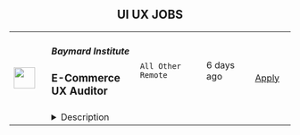<div align="center"><h2>UI UX JOBS</h2></div><table><tr>
                <td width="100" height="100" rowspan="2">
                    <img src="https://wwr-pro.s3.amazonaws.com/logos/0001/6931/logo.gif" width="38px" height="auto">
                </td>
                <td width="300">
                    <h5>Baymard Institute</h5>
                    <h3> E-Commerce UX Auditor</h3>
                </td>
                <td width="300">
                    <code>All Other Remote</code>
                </td>
                <td width="200">
                <text>6 days ago</text>
                </td>
                <td width="100" rowspan="2">
                <a href="https://weworkremotely.com/remote-jobs/baymard-institute-e-commerce-ux-auditor-1" align="right" target="_blank">Apply</a>
                </td>
            </tr>
            <tr>
                <td colspan="3">
                <details><summary>Description</summary>
                <img src="https://we-work-remotely.imgix.net/logos/0001/6931/logo.gif?ixlib=rails-4.0.0&w=50&h=50&dpr=2&fit=fill&auto=compress" />

<p>
  <strong>Headquarters:</strong> Denmark
    <br /><strong>URL:</strong> <a href="https://baymard.com/">https://baymard.com/</a>
</p>

<div><em>Are you good at analyzing UX on websites using heuristics? Do you like discussing the smallest of UX details?</em></div><div><br></div><div>We’re seeking a full-time remote UX Auditor for our auditing team.</div><div><br></div><div>Baymard Institute is an independent e-commerce UX research organization – beyond conducting our own large-scale research studies for Baymard Premium, we also conduct client-specific work in the form of ‘UX Audits’.</div><div>
<br><br>
</div><div>-- <strong>The Job --</strong>
</div><div><br></div><div>As a UX Auditor, you will be responsible for conducting client-specific<a href="https://baymard.com/audits/site-element"> UX audits</a>, 90% of the job will be:</div><ul>
<li>Analyzing the UX of some of the world’s largest e-commerce sites – this is performed as an extremely detailed heuristic evaluation using a proprietary system and workflow, where Baymard’s research catalog of 700+ e-commerce UX parameters is used as the weighted heuristic (anchoring the audit in solid UX research).</li>
<li>Identifying and prioritizing findings for the client site into a set of suggestions for improvement.</li>
<li>Writing it all into a 50-150 page report and presenting it to the client in a 2-hour video conference call.<br><br>
</li>
</ul><div>Depending on your qualifications, other roles will be possible over time.</div><div>
<br><br>
</div><div><strong>-- Qualifications --</strong></div><div><br></div><div>We’re looking for the following qualifications for this role:</div><div><br></div><div>
<strong>(7/7) Firm understanding of UX and user behavior</strong> – in this role, you will <em>not</em> conduct usability testing yourself with end-users, but rather be performing heuristic evaluations – analyzing the UX of a website across Baymard’s 700+ parameters/heuristics. This will require a firm understanding of UX and user behavior. Having experience with performing usability testing (remote or in-person testing) will be a plus (but is not a strict requirement).</div><div><br></div><div>
<strong>(6/7) Finding attention to detail exciting</strong> – in each audit, we analyze the client site across 700 UX parameters, each of these 700 parameters then has 4-7 defined implementation nuances the audit must account for. This requires an extreme level of attention to detail and excitement for exploring the smallest of UI nuances of a site. Our best auditors know all 700 parameters, and most of the nuances within, by memory.</div><div><br></div><div>
<strong>(5/7) Rigor over time</strong> – while the typical audit project lasts just around 2 weeks (and you’ll, therefore, work for a new and interesting e-commerce site roughly every 2nd week) – the auditing <em>process</em> itself and the underlying UX research dataset doesn’t change that much. So the UX Auditor role requires that you have a high degree of stability and will find it exciting to look for the same set of 700+ e-commerce UX nuances all year round (although obviously applying that dataset to a very wide variety of sites and clients).</div><div><br></div><div>
<strong>(4/7) Ability to communicate UX in writing</strong> – the primary deliverable for an auditor is the 50-150 page audit report. As the audit report relies on the foundation of Baymard’s vast catalog of UX research findings, but at the same time is a bespoke consulting project – you as an Auditor have to be good at accurately describing complex flows and user behaviors in writing. The audit reports are often read by a team with diverse backgrounds (managers, UXers, designers, and developers) – they all need to understand the described UX issue in just 4 paragraphs of text.</div><div><br></div><div>
<strong>(4/7) Comfortable with client presentations</strong> – while audits are never presented in-person at the client offices (due to global clients and somewhat short projects), the audit report deliverable is always followed up with a 2-hour conference call where you will be sharing your screen, walking the client through the audit report and key findings. Prior experience with client meetings and an ability to (correctly) answer general questions on anything related to e-commerce UX will be a plus but is not a requirement. Full fluency in spoken English is a requirement; other language skills are a plus.</div><div><br></div><div>
<strong>(2/7) Good understanding of web-jargon</strong> – being able to describe the differences between ‘auto-complete’, ‘auto-fill’, and ‘auto-correct’ on the spot will be a necessity when presenting and discussing your findings with a diverse set of clients.</div><div><br></div><div>Each of the above qualifications is weighted, 7 is the highest.</div><div><br></div><div>
<em>(Note that this is </em><strong><em>not a UX Designer or a UX Researcher job</em></strong><em>. At Baymard, we don’t perform any kind of client design work. If you are looking for a UX designer role, this role is not for you. If you are looking for a job where you will be performing a lot of direct usability testing with end-users, this role as a UX Auditor is not for your either (but do sign up for our </em><a href="https://confirmsubscription.com/h/y/CE3E7AE3F840C82E"><em>job alert</em></a><em> as we do hire UX Research Writers from time to time).</em>
</div><div>
<br><br>
</div><div><strong>-- Other Job Specs --</strong></div><ul>
<li>Salary: in accordance with qualifications, but typically in the range of EURO 35,000-60,000 per year / USD 45,000-65,000 per year before taxes, contributions, etc., and with 25 days of annual paid time off (invoiced as a contractor — except for UK and IE residents where we are a registered employer).</li>
<li>Start date: as soon as possible.</li>
<li>Location: this is a remote full-time position.</li>
<li>Language: we expect you to be fully proficient in written and spoken English.</li>
<li>Travel: Is limited; expect only 0-1 week of optional travel each year (in connection with the optional, company-wide meetup).</li>
</ul><div><br></div><div><br></div><div><strong>-- How to Apply -- </strong></div><div><br></div><div>If you’re interested in this position, please apply by sending the following documents:</div><ol>
<li>A cover letter – describing how you fit the role and qualifications — and a link to your LinkedIn profile. <em>(1-2 page PDF. Required.)</em>
</li>
<li>A resume – describing your background and past experience. <em>(PDF. Required.)</em>
</li>
<li>Record a 1-2 minute video where you quickly present yourself. <em>(Required.)</em>
</li>
<li>Any samples or other documents; for example, heuristic evaluations you’ve performed, UX-related articles you’ve written, designs you’ve created, etc. <em>(Optional.)<br></em><br>
</li>
</ol><div>Send the above to <a href="mailto:info+auditor2022q4@baymard.com">info+auditor2023q3@baymard.com</a> (all applications and materials are treated confidentially).</div><div><br></div><div><strong>Deadline is July 24th, 2023 (end of day).</strong></div><div><br></div><div><em>Note: Based on the applications, a few selected candidates will be assigned a paid 10-hour hiring test, which will be the main evaluation criterion for the position. This will also be a good way for you to get a feel for the primary task of this job. (The test will be performed remotely. You’ll be given the task to audit a live website and describe your findings within a 10-day deadline.)</em></div><div>
<br>Tip, if you want to <em>prepare</em> the best possible consider:</div><ul>
<li>reading our <a href="https://baymard.com/audits/site-element">audit sales page</a>,</li>
<li>watching <a href="https://baymard.com/research/methodology#baymards-research-structure--foundation-video">this video</a> explaining Baymard’s research and audit approach,</li>
<li>familiarizing yourself with our <a href="https://baymard.com/ux-benchmark">UX Benchmark database</a>,</li>
<li>reading the “work values” section at the end of this page.<br><br>
</li>
</ul><div>
<br><em>Sincerely,</em>
</div><div><em>Christian Vind &amp; the audit team at Baymard Institute</em></div><div>
<br><strong><em>Referral Bonus:</em></strong><em> If this job isn’t you, but you know someone who’ll be the perfect fit, please send them the link to this page. If we end up hiring the person you referred, we’ll give you a 1 year access to a Baymard Premium ‘</em><a href="https://baymard.com/research"><em>Comprehensive’</em></a><em> plan (normally $1800/year).</em>
</div>

<p><strong>To apply:</strong> <a href="https://weworkremotely.com/remote-jobs/baymard-institute-e-commerce-ux-auditor-1">https://weworkremotely.com/remote-jobs/baymard-institute-e-commerce-ux-auditor-1</a></p>

                </details>
                </td>
            </tr>,<tr>
                <td width="100" height="100" rowspan="2">
                    <img src="https://wwr-pro.s3.amazonaws.com/logos/0071/4150/logo.gif" width="38px" height="auto">
                </td>
                <td width="300">
                    <h5>A.Team</h5>
                    <h3> Senior Independent UX/UI Designer ($110-$190/hr)</h3>
                </td>
                <td width="300">
                    <code>Design</code>
                </td>
                <td width="200">
                <text>599 days ago</text>
                </td>
                <td width="100" rowspan="2">
                <a href="https://weworkremotely.com/remote-jobs/a-team-senior-independent-ux-ui-designer-110-190-hr" align="right" target="_blank">Apply</a>
                </td>
            </tr>
            <tr>
                <td colspan="3">
                <details><summary>Description</summary>
                <img src="https://we-work-remotely.imgix.net/logos/0071/4150/logo.gif?ixlib=rails-4.0.0&w=50&h=50&dpr=2&fit=fill&auto=compress" />

<p>
  <strong>Headquarters:</strong> NYC, SF, and TLV
    <br /><strong>URL:</strong> <a href="https://build.a.team/viaweworkremotely">https://build.a.team/viaweworkremotely</a>
</p>

<div>
<a href="https://build.a.team/wwrdesignerfasttrack">A·Team</a> is a VC-backed, stealth, application-only home on the internet for senior UX/UI designers (along with developers &amp; product folks) to team up with the hand-picked, high-growth companies on their next big thing. <br><br>After talking with hundreds of independent engineers, designers, and product folks, we heard over and over that finding vetted, high-quality, consistent clients is hard, and projects are often too small to be rewarding. A·Team matches small teams of the most talented builders in the world with companies backed by a16z, YC, Softbank, General Catalyst, etc. on a contract basis for many of their most important initiatives. We quietly launched in May 2020, and have helped A·Teamers earn $11.4+ million since.<br><br>As part of A·Team, you can expect:</div><ul>
<li>
<strong>High-paying, meaningful UX/UI design missions with the most audacious companies</strong> sent your way; generally $110-$190/hr, with vetted, fascinating clients doing work that matters. We're picky about who we partner with; new clients only come in via trusted referral. We've worked with Lyft, McGraw Hill, ClearCo, irl.com, the former CEO of Waze, the leading vaccine production software, several new unicorns we can't say here, and dozens of startups backed by a16z/YC/Softbank/etc.</li>
<li>
<strong>Work alongside friends old &amp; new: </strong>our niche is small/diverse product teams, since clients with larger budgets and higher-impact work tell us they want teams, not individuals. Of course, we keep friends together whenever we can.</li>
<li>
<strong>Full autonomy:</strong> say "no" to things that don't excite you. The most talented builders often juggle a few things at once, so there's never pressure to join an A·Team mission if you don't have the bandwidth. If we're no longer a fit, it's easy to leave or pause too. </li>
<li>
<strong>Small, curated, off-the-record gatherings:</strong> for conversations hard to have elsewhere. Long-term, we're creating micro-communities for the world's top builders to become friends around the things they care about.</li>
<li>
<strong>Keep 100% of what you earn: </strong>if you charge $130/hr, you get $130/hr. A·Team makes money by charging a small, flat, transparent platform fee on <em>top</em> of your rate.</li>
</ul><div>
<br><strong>How to apply:<br></strong>Go here: <a href="https://build.a.team/wwrdesignerfasttrack">https://build.a.team/wwrdesignerfasttrack</a> + mention WWR under how you heard about A·Team. No resume or cover letter needed; we respect your time so the application is short. We're also much more interested in seeing what you've made, and excited to chat more if there’s a fit.<br><strong><br>What you’ll do:</strong>
</div><ul>
<li>Once part of A.Team, you’ll regularly be invited to be the lead designer for impactful missions that match your interests, which you can accept or decline. Take your pick from early-stage incubations with world-class founders, to fast-growing super-funded companies, to old-school non-tech incumbents looking to build as a tech giant would.</li>
<li>Missions usually involve building an ambitious piece of software from 0 to 1 as part of a small 3-4 person team. </li>
<li>You’ll be paid to scope it out, give the client options, guide strategy, and execute on the selected solution. Sometimes the client has a clear vision, sometimes not; which is why A.Team builders tend to be senior folks who can work together to find the right direction. </li>
</ul><div>
<br><strong>Who A</strong>·<strong>Team is for:</strong>
</div><ul>
<li>Senior UX/UI Designers who left large companies and high-growth startups to pursue their craft with autonomy.</li>
<li>Those who prefer consistent contract work over a full-time role, who want to create a variety of new products alongside other top-tier builders.</li>
<li>The majority of A.Teamers spend most of their time doing independent work, but a sizeable percentage are either employed full-time (but testing out client work), bootstrapping a side project, or looking for their next big thing.</li>
</ul><div>
<br><strong>Who A</strong>·<strong>Team is </strong><strong><em>not</em></strong><strong> for:</strong>
</div><ul>
<li>People looking for small gigs.</li>
<li>Folks looking to build simple wordpress/wix/squarespace-style websites.</li>
<li>Those still early in their careers and recent university/bootcamp grads (at least not yet).</li>
</ul><div>
<br><strong>Our long-term vision:<br></strong><a href="https://build.a.team/wwrdesignerfasttrack">A·Team</a> is a new type of company for a new kind of independent software builders. We call them "unhirables": people who traditional companies couldn’t hire full-time even if they wanted to, but who want to do their most meaningful work with their favorite people in small, autonomous, distributed expert teams. </div><div>
<br>To help us secure amazing missions, we raised $5 million+ (not public, yet) from NFX, Village Global, and Box Group, along with the former CEO of Upwork, the founders of Fiverr and Lemonade, Apple's Global Head of Recruiting, YC Partner Aaron Harris, Wharton's Adam Grant, and Duke's Dan Ariely.</div>

<p><strong>To apply:</strong> <a href="https://weworkremotely.com/remote-jobs/a-team-senior-independent-ux-ui-designer-110-190-hr">https://weworkremotely.com/remote-jobs/a-team-senior-independent-ux-ui-designer-110-190-hr</a></p>

                </details>
                </td>
            </tr>,<tr>
                <td width="100" height="100" rowspan="2">
                    <img src="https://remotive.com/job/986276/logo" width="38px" height="auto">
                </td>
                <td width="300">
                    <h5>A.Team</h5>
                    <h3>Senior Independent UX/UI Designer</h3>
                </td>
                <td width="300">
                    <code>go,UI/UX,wordpress,chat</code>
                </td>
                <td width="200">
                <text>22 days ago</text>
                </td>
                <td width="100" rowspan="2">
                <a href="https://remotive.com/remote-jobs/design/senior-independent-ux-ui-designer-986276" align="right" target="_blank">Apply</a>
                </td>
            </tr>
            <tr>
                <td colspan="3">
                <details><summary>Description</summary>
                <p style="text-size-adjust: 100%; overflow-wrap: break-word;"><a href="https://build.a.team/remotivedesignerreferral" rel="nofollow">A·Team</a> is a VC-backed, stealth, application-only home on the internet for Senior Independent UX/UI Designers (along with developers &amp; product managers) to team up with hand-picked, high-growth companies on their next big thing. </p>
<p style="text-size-adjust: 100%; overflow-wrap: break-word;">After talking with hundreds of independent engineers, designers, and product folks, we heard over and over that finding vetted, high-quality, consistent clients is hard, and projects are often too small to be rewarding. A·Team matches small teams of the most talented builders in the world with companies backed by a16z, YC, Softbank, General Catalyst, etc. on a contract basis for many of their most important initiatives. We quietly launched in May 2020, and have helped A·Teamers earn $11.4+ million since.</p>
<p dir="ltr" style="margin-top: 12pt; margin-bottom: 12pt; line-height: 1.38;"><span style="font-variant-numeric: normal; font-variant-east-asian: normal; vertical-align: baseline;"><em>As part of A·Team, you can expect:</em></span></p>
<ul style="padding-inline-start: 48px;">
<li><span style="font-weight: 600; color: #000000; letter-spacing: 0.75px;">High-paying, meaningful missions with the most audacious companies</span> sent your way; generally $110-$190/hr, with vetted, fascinating clients doing work that matters. We're picky about who we partner with; new clients only come in via trusted referral. We've worked with Lyft, McGraw Hill, ClearCo, irl.com, the former CEO of Waze, the leading vaccine production software, several new unicorns we can't say here, and dozens of startups backed by a16z/YC/Softbank/etc.</li>
<li><span style="font-weight: 600; color: #000000; letter-spacing: 0.75px;">Work alongside friends old &amp; new: </span>our niche is small/diverse product teams, since clients with larger budgets and higher-impact work tell us they want teams, not individuals. Of course, we keep friends together whenever we can.</li>
<li><span style="font-weight: 600; color: #000000; letter-spacing: 0.75px;">Full autonomy:</span> say "no" to things that don't excite you. The most talented builders often juggle a few things at once, so there's never pressure to join an A·Team mission if you don't have the bandwidth. If we're no longer a fit, it's easy to leave or pause too. </li>
<li><span style="font-weight: 600; color: #000000; letter-spacing: 0.75px;">Small, curated, off-the-record gatherings:</span> for conversations hard to have elsewhere. Long-term, we're creating micro-communities for the world's top builders to become friends around the things they care about.</li>
<li><span style="font-weight: 600; color: #000000; letter-spacing: 0.75px;">Keep 100% of what you earn: </span>if you charge $130/hr, you get $130/hr. A·Team makes money by charging a small, flat, transparent platform fee on <em>top</em> of your rate.</li>
</ul>
<p dir="ltr" style="margin-top: 12pt; margin-bottom: 12pt; line-height: 1.38;"><span style="font-variant-numeric: normal; font-variant-east-asian: normal; vertical-align: baseline;"><span style="font-weight: 600; color: #000000; letter-spacing: 0.75px;">How to apply:</span></span></p>
<p dir="ltr" style="margin-top: 12pt; margin-bottom: 12pt; line-height: 1.38;"><span style="font-variant-numeric: normal; font-variant-east-asian: normal; vertical-align: baseline;">Go here: <a href="https://build.a.team/remotivedesignerreferral" rel="nofollow">https://build.a.team/remotivedesignerreferral</a> + mention Remotive. </span>No resume or cover letter needed; we respect your time so the application is short. We're also much more interested in seeing what you've made, and excited to chat more if there’s a fit.</p>
<p dir="ltr" style="margin-top: 12pt; margin-bottom: 12pt; line-height: 1.38;"><span style="font-variant-numeric: normal; font-variant-east-asian: normal; vertical-align: baseline;"><span style="font-weight: 600; color: #000000; letter-spacing: 0.75px;">What you’ll do:</span></span></p>
<ul style="padding-inline-start: 48px;">
<li dir="ltr" style="list-style-type: disc; font-variant-numeric: normal; font-variant-east-asian: normal; vertical-align: baseline;">
<p dir="ltr" style="margin-top: 12pt; margin-bottom: 0pt; line-height: 1.38;"><span style="font-variant-numeric: normal; font-variant-east-asian: normal; vertical-align: baseline;">Once part of A.Team, you’ll regularly be invited to impactful missions that match your interests, which you can accept or decline. Take your pick from early-stage incubations with world-class founders, to fast-growing super-funded companies, to old school non-tech incumbents looking to build as a tech giant would</span></p>
</li>
<li dir="ltr" style="list-style-type: disc; font-variant-numeric: normal; font-variant-east-asian: normal; vertical-align: baseline;">
<p dir="ltr" style="margin-top: 0pt; margin-bottom: 0pt; line-height: 1.38;"><span style="font-variant-numeric: normal; font-variant-east-asian: normal; vertical-align: baseline;">Missions usually involve building an ambitious piece of software from 0 to 1 as part of a small 3-4 person team. </span></p>
</li>
<li dir="ltr" style="list-style-type: disc; font-variant-numeric: normal; font-variant-east-asian: normal; vertical-align: baseline;">
<p dir="ltr" style="margin-top: 0pt; margin-bottom: 12pt; line-height: 1.38;"><span style="font-variant-numeric: normal; font-variant-east-asian: normal; vertical-align: baseline;">You’ll be paid to scope it out, give the client options, guide strategy, and execute on the selected solution. Sometimes the client has a clear vision, sometimes not; which is why A.Team builders tend to be senior folks who can work together to find the right direction. </span></p>
</li>
</ul>
<p dir="ltr" style="margin-top: 12pt; margin-bottom: 12pt; line-height: 1.38;"><span style="font-weight: 600; color: #000000; letter-spacing: 0.75px;"><span style="font-variant-numeric: normal; font-variant-east-asian: normal; vertical-align: baseline;">Who A</span><span style="font-variant-numeric: normal; font-variant-east-asian: normal; vertical-align: baseline;">·</span><span style="font-variant-numeric: normal; font-variant-east-asian: normal; vertical-align: baseline;">Team is for:</span></span></p>
<ul style="padding-inline-start: 48px;">
<li dir="ltr" style="list-style-type: disc; font-variant-numeric: normal; font-variant-east-asian: normal; vertical-align: baseline;">
<p dir="ltr" style="margin-top: 12pt; margin-bottom: 0pt; line-height: 1.38;"><span style="font-variant-numeric: normal; font-variant-east-asian: normal; vertical-align: baseline;">Senior UX/UI Designers who left large companies and high-growth startups to pursue their craft with autonomy.</span></p>
</li>
<li dir="ltr" style="list-style-type: disc; font-variant-numeric: normal; font-variant-east-asian: normal; vertical-align: baseline;">
<p dir="ltr" style="margin-top: 0pt; margin-bottom: 0pt; line-height: 1.38;"><span style="font-variant-numeric: normal; font-variant-east-asian: normal; vertical-align: baseline;">Those who prefer consistent contract work over a full-time role, who want to create a variety of new products alongside other top-tier builders.</span></p>
</li>
<li dir="ltr" style="list-style-type: disc; font-variant-numeric: normal; font-variant-east-asian: normal; vertical-align: baseline;">
<p dir="ltr" style="margin-top: 0pt; margin-bottom: 12pt; line-height: 1.38;"><span style="font-variant-numeric: normal; font-variant-east-asian: normal; vertical-align: baseline;">The majority of A.Teamers spend most of their time doing independent work, but a sizeable percentage are either employed full-time (but testing out client work), bootstrapping a side project, or looking for their next big thing</span></p>
</li>
</ul>
<p dir="ltr" style="margin-top: 12pt; margin-bottom: 12pt; line-height: 1.38;"><span style="font-weight: 600; color: #000000; letter-spacing: 0.75px;"><span style="font-variant-numeric: normal; font-variant-east-asian: normal; vertical-align: baseline;">Who A</span><span style="font-variant-numeric: normal; font-variant-east-asian: normal; vertical-align: baseline;">·</span><span style="font-variant-numeric: normal; font-variant-east-asian: normal; vertical-align: baseline;">Team is </span><span style="font-variant-numeric: normal; font-variant-east-asian: normal; vertical-align: baseline;">not</span><span style="font-variant-numeric: normal; font-variant-east-asian: normal; vertical-align: baseline;"> for:</span></span></p>
<ul style="padding-inline-start: 48px;">
<li dir="ltr" style="list-style-type: disc; font-variant-numeric: normal; font-variant-east-asian: normal; vertical-align: baseline;">
<p dir="ltr" style="margin-top: 12pt; margin-bottom: 0pt; line-height: 1.38;"><span style="font-variant-numeric: normal; font-variant-east-asian: normal; vertical-align: baseline;">People looking for small gigs</span></p>
</li>
<li dir="ltr" style="list-style-type: disc; font-variant-numeric: normal; font-variant-east-asian: normal; vertical-align: baseline;">
<p dir="ltr" style="margin-top: 0pt; margin-bottom: 0pt; line-height: 1.38;"><span style="font-variant-numeric: normal; font-variant-east-asian: normal; vertical-align: baseline;">Folks looking to build simple wordpress/wix/squarespace-style websites</span></p>
</li>
<li dir="ltr" style="list-style-type: disc; font-variant-numeric: normal; font-variant-east-asian: normal; vertical-align: baseline;">
<p dir="ltr" style="margin-top: 0pt; margin-bottom: 12pt; line-height: 1.38;"><span style="font-variant-numeric: normal; font-variant-east-asian: normal; vertical-align: baseline;">Those still early in their careers and recent university/bootcamp grads (at least not yet)</span></p>
</li>
</ul>
<p dir="ltr" style="margin-top: 12pt; margin-bottom: 12pt; line-height: 1.38;"><span style="font-variant-numeric: normal; font-variant-east-asian: normal; vertical-align: baseline;"><span style="font-weight: 600; color: #000000; letter-spacing: 0.75px;">Our long-term vision:</span></span></p>
<p dir="ltr" style="margin-top: 12pt; margin-bottom: 12pt; line-height: 1.38;"><span style="font-variant-numeric: normal; font-variant-east-asian: normal; vertical-align: baseline;"><a href="https://build.a.team/remotivedesignerreferral" rel="nofollow">A·Team</a> is a new type of company for a new kind of independent software builder. We call them "unhirables": people who traditional companies couldn’t hire full-time even if they wanted to, but who want to do their most meaningful work with their favorite people in small, autonomous, distributed expert teams. </span></p>
<p dir="ltr" style="margin-top: 12pt; margin-bottom: 12pt; line-height: 1.38;"><span style="font-variant-numeric: normal; font-variant-east-asian: normal; vertical-align: baseline;">To help us secure amazing missions, we raised $5 million+ (not public, yet) from NFX, Village Global, and Box Group, along with the former CEO of Upwork, the founders of Fiverr and Lemonade, Apple's Global Head of Recruiting, YC Partner Aaron Harris, Wharton's Adam Grant, and Duke's Dan Ariely.</span></p>
<img src="https://remotive.com/job/track/986276/blank.gif?source=public_api" alt=""/>
                </details>
                </td>
            </tr></table>